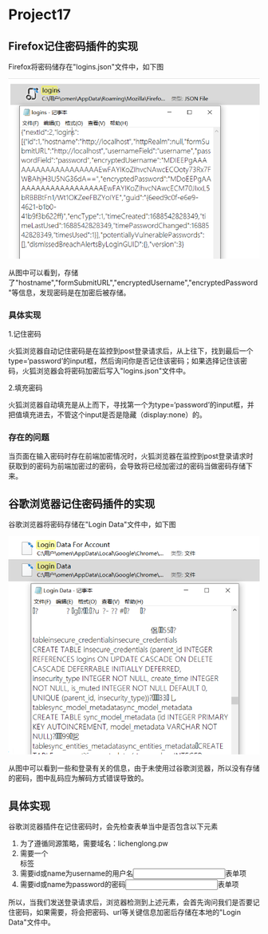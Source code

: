 # Project17


## Firefox记住密码插件的实现

Firefox将密码储存在"logins.json"文件中，如下图

![image](https://github.com/1-14/Project17/blob/main/1.png)

从图中可以看到，存储了"hostname","formSubmitURL","encryptedUsername","encryptedPassword"等信息，发现密码是在加密后被存储。

### 具体实现

1.记住密码

火狐浏览器自动记住密码是在监控到post登录请求后，从上往下，找到最后一个type=‘password’的input框，然后询问你是否记住该密码；如果选择记住该密码，火狐浏览器会将密码加密后写入"logins.json"文件中。

2.填充密码

火狐浏览器自动填充是从上而下，寻找第一个为type=‘password’的input框，并把值填充进去，不管这个input是否是隐藏（display:none）的。

### 存在的问题

当页面在输入密码时存在前端加密情况时，火狐浏览器在监控到post登录请求时获取到的密码为前端加密过的密码，会导致将已经加密过的密码当做密码存储下来。

## 谷歌浏览器记住密码插件的实现

谷歌浏览器将密码存储在"Login Data"文件中，如下图

![image](https://github.com/1-14/Project17/blob/main/2.png)

从图中可以看到一些和登录有关的信息，由于未使用过谷歌浏览器，所以没有存储的密码，图中乱码应为解码方式错误导致的。

## 具体实现

谷歌浏览器插件在记住密码时，会先检查表单当中是否包含以下元素
 1. 为了遵循同源策略，需要域名：lichenglong.pw
 2. 需要一个<form>标签
 3. 需要id或name为username的用户名<input>表单项
 4. 需要id或name为password的密码<input>表单项

所以，当我们发送登录请求后，浏览器检测到上述元素，会首先询问我们是否要记住密码，如果需要，将会把密码、url等关键信息加密后存储在本地的"Login Data"文件中。
